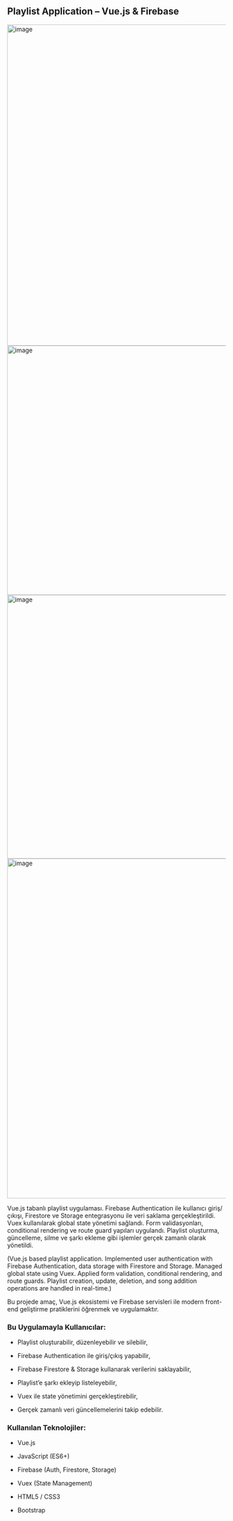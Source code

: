 ## Playlist Application – Vue.js & Firebase

<img width="1553" height="738" alt="image" src="https://github.com/user-attachments/assets/7c22335e-785a-453a-8194-60a33fd45d91" />
<img width="1359" height="573" alt="image" src="https://github.com/user-attachments/assets/dd59630c-2ef2-49dd-b549-dc4fb458084f" />
<img width="1350" height="606" alt="image" src="https://github.com/user-attachments/assets/3cca35d4-fc03-4302-921c-41164619b429" />
<img width="1558" height="781" alt="image" src="https://github.com/user-attachments/assets/da71244e-8928-41c9-b05c-465a3951e788" />



Vue.js tabanlı playlist uygulaması. Firebase Authentication ile kullanıcı giriş/çıkışı, Firestore ve Storage entegrasyonu ile veri saklama gerçekleştirildi. Vuex kullanılarak global state yönetimi sağlandı. Form validasyonları, conditional rendering ve route guard yapıları uygulandı. Playlist oluşturma, güncelleme, silme ve şarkı ekleme gibi işlemler gerçek zamanlı olarak yönetildi.

(Vue.js based playlist application. Implemented user authentication with Firebase Authentication, data storage with Firestore and Storage. Managed global state using Vuex. Applied form validation, conditional rendering, and route guards. Playlist creation, update, deletion, and song addition operations are handled in real-time.)

Bu projede amaç, Vue.js ekosistemi ve Firebase servisleri ile modern front-end geliştirme pratiklerini öğrenmek ve uygulamaktır.


### Bu Uygulamayla Kullanıcılar: 

- Playlist oluşturabilir, düzenleyebilir ve silebilir,

- Firebase Authentication ile giriş/çıkış yapabilir,

- Firebase Firestore & Storage kullanarak verilerini saklayabilir,

- Playlist’e şarkı ekleyip listeleyebilir,

- Vuex ile state yönetimini gerçekleştirebilir,

- Gerçek zamanlı veri güncellemelerini takip edebilir.

### Kullanılan Teknolojiler:


- Vue.js

- JavaScript (ES6+)

- Firebase (Auth, Firestore, Storage)

- Vuex (State Management)

- HTML5 / CSS3

- Bootstrap
